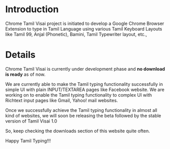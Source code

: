 # Introduction #

Chrome Tamil Visai project is initiated to develop a Google Chrome Browser Extension to type in Tamil Language using various Tamil Keyboard Layouts like Tamil 99, Anjal (Phonetic), Bamini, Tamil Typewriter layout, etc.,


# Details #

Chrome Tamil Visai is currently under development phase and **no download is ready** as of now.

We are currently able to make the Tamil typing functionality successfully in simple UI with plain INPUT/TEXTAREA pages like Facebook website. We are working on to enable the Tamil typing functionality to complex UI with Richtext input pages like Gmail, Yahoo! mail websites.

Once we successfully achieve the Tamil typing functionality in almost all kind of websites, we will soon be releasing the beta followed by the stable version of Tamil Visai 1.0

So, keep checking the downloads section of this website quite often.

Happy Tamil Typing!!!